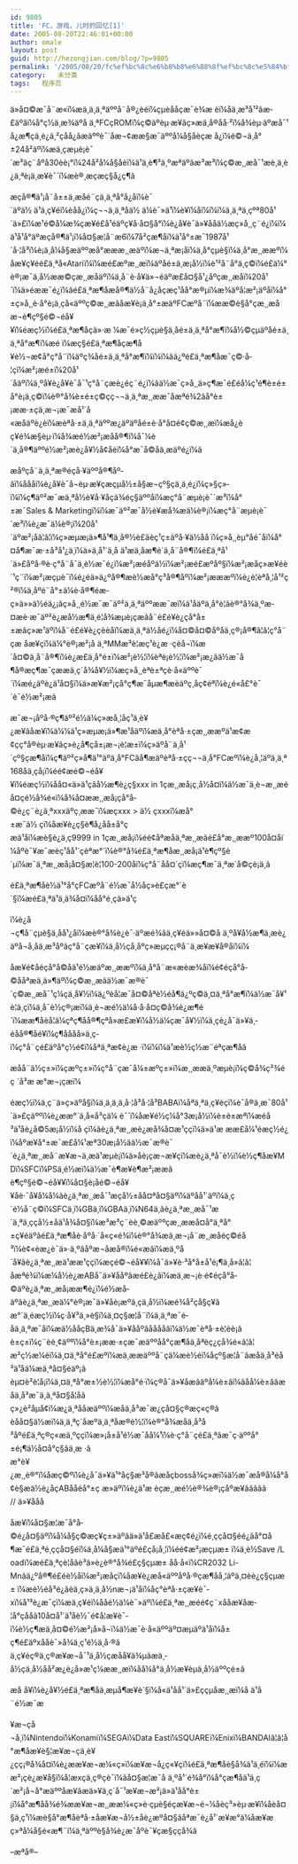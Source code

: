 ```yaml
---
id: 9805
title: 'FC，游戏，儿时的回忆[1]'
date: 2005-08-20T22:46:01+00:00
author: omale
layout: post
guid: http://hezongjian.com/blog/?p=9805
permalink: '/2005/08/20/fc%ef%bc%8c%e6%b8%b8%e6%88%8f%ef%bc%8c%e5%84%bf%e6%97%b6%e7%9a%84%e5%9b%9e%e5%bf%861-2/'
category:   未分类
tags:   程序员
---
```

ä»å¤©æ¯å¨æ«ï¼æä¸ä¸ä¸ªäººå¨å®¿èéï¼çµèååçæ¯è¾æ èï¼åä¸æ³å¹²âæ­£äºâï¼å°ç½ä¸æ¾äºå ä¸ªFCçROMï¼ç©äºèµ·æ¥ãç»æä¸å®åå·²ï¼å¾èµ·äºæå¯¹å¿æ¶çä¸è¿ä¸²çåå¿ãæäººè¯´åæ¬¢ææ§æ¯äººå¼å§åèçæ å¿ï¼é©¬ä¸å°±24å²äºï¼æä¸çæµè¡è¯´æ³ãç¨åºå30èè¡°ï¼24å²å¼å§åèï¼ä¹ä¸è¶³ä¸ºæªäºãæ³æ³ï¼ç©æ¸¸æå¯¹æè¸ä¸è¿ä¸ªè¡ä¸æ¥è¯´ï¼æè®¸æçæç§å¿ç¶ã

æçå®¶ä¹¡å¨å±±ä¸æåé¨çä¸ä¸ªå°å¿åï¼è¯´äºä½ ä¹ä¸ç¥éï¼èåå¿ï¼ç¬¬ä¸ä¸ªå­ä½ ä¼è¯»ä¹ï¼è¥ï¼åï¼ï¼ï¼ä¸ä¸ªä¸çºª80å¹´ä»£ï¼æ¹é©å¼æ¾çæ¥é£å¹éäºç¥å·å¤§å°ï¼è¿å¥è¯ä»¥ååä½æç»å¸¸ç¨é¿ï¼ï¼ä¹å¹å°äºæçå®¶ä¹¡ï¼å¤§æ¦å¨æ6ï¼7å²çæ¶åï¼ä¹å°±æ¯1987å¹´å·¦å³ï¼è¡ä¸å¼å§æäººæå°æææ¸¸æäºï¼æ¬ä¸ªæ¡å­ï¼ä¸å°çµè§ï¼ä¸å°æ¸¸ææºï¼åæ¥ç¥éé£ä¸ªå«Atariï¼ï¼æé£æºæ¸¸æï¼äºåé±ä¸æ¡å½ï¼è¹²å¨å°ä¸ç©ï¼é£ä¼°è®¡æ¯ä¸­å½ææ©çæ¸¸æåäºï¼ä¸å¨è·å¥ä»¬éäºæ­£å¤§å¹¿åºçæ¸¸æåï¼20å¹´ï¼ä»éææ¯é¿ï¼ãé£ä¸ªæ¶åæå®¶ä½å¨å¿åçæç¹åå°æ®µï¼æ¾äºå­¦æ²¡äºåï¼å°±ç»å¸¸è·å°è¡ä¸çå«äººç©æ¸¸æãåæ¥è¡ä¸å°±æäºFCæºå¨ï¼ææ©è§å°çæ¸¸æåæ¬è¶çº§é©¬éå¥¥ï¼é­æç½ï¼é£ä¸ªæ¶åçä»·æ ¼æ¯é»ç½çµè§ä¸åé±ä¸ä¸ªå°æ¶ï¼å½©çµäºåé±ä¸ä¸ªå°æ¶ï¼æé ï¼æç§é£ä¸ªæ¶åçæ¶å¥è½¬æ¢å°ç°å¨ï¼äºç¾åé±ä¸ä¸ªå°æ¶ï¼ï¼ï¼ãä¿ºé£ä¸ªæ¶åæ¯ç©·å­¦çï¼æ²¡æé±ï¼20å¹´åäºï¼ä¸ºå¥è¿å¥è¯å¯¹ç°å¨çæè¿éç¨é¿ï¼ãä½æ¯ç»å¸¸ä»ç¶æ¯é£éå¼ç¹é¶è±é±å°è¡ä¸ç©ï¼è®°å¾è±é±ç©çç¬¬ä¸ä¸ªæ¸¸ææ¯åæªé¾2ãå°è±¡ææ·±çä¸æ¬¡æ¯æå¹´å«æåäºè¿èï¼æèªå·±ä¸ä¸ªäººæ¿äºäºåé±è·å°å¤é¢ç©æ¸¸æï¼æå¿èç¥é¾æ§èµ·ï¼å¾æé½æ²¡æåå®¶ï¼å¯¼è´ä¸å®¶äººé½æ²¡æè¿å¥½å¢åèï¼å°æ¯å­©å­ä¸æäºé¿ï¼ã

æåºçå¨ä¸ä¸ªæ®éçå·¥äººå®¶åº­ãï¼åååï¼è¿å¥è¯å¬èµ·æ¥çæçµå½±å§æ¬çº§çä¸ä¸é¿ï¼ç»§ç»­ï¼ï¼ç¶äº²æ¯æä¸ªå½è¥å·¥åçä¾éç§äººåï¼æç°å¨æµè¡è¯´æ³ï¼å°±æ¯Sales&nbsp;&&nbsp;Marketingï¼ï¼æ¯äº²æ¯å½è¥æå¾æä¼è®¡ï¼æç°å¨æµè¡è¯´æ³ï¼è¿æ¯ä¼è®¡ï¼20å¹´äºæ²¡åâ¦â¦ï¼ç»æµæ¡ä»¶å¹¶ä¸å®½è£ãèç¹ç±äºå·¥ä½åå ï¼ç»å¸¸èµ°åé¯åï¼å°¤å¶æ¯æ·±å³å¹¿ä¸ï¼ä»ä¸å¹´ä¸­å ä¹æä¸åæ¶é´ä¸å¨å®¶ï¼é£ä¸ªå¹´ä»£åºå·®è·ç°å¨å¯ä¸è½æ¯é¿ï¼æ²¡æéåºä½ï¼æ²¡æé£æºåº§ï¼æ²¡æåç»æ¥éè´¹ç¨ï¼æ²¡æçµè¯ï¼é¿éä»ä¿ºå®¶æè½æå°ç³å®¶åºï¼æ²¡æææºï¼è¿è¦èªå¸¦å¹²ç²®ï¼ä¸åºé¨å°±ä¼è·å®¶éæ­ç»ä»»ä½éä¿¡ãç»å¸¸é½æ¯æ¯äº²ä¸ä¸ªäººææ¯æï¼ä¹åäºä¸å°è¦ãè®°å¾ä¸ºæ­¤æè·æ¯äº²è¿æå½æ¶ä¸é¦å¾æµè¡çæ­ãå¨é£é¥è¿çå°å±±æãç»æ¹äºï¼å¨é£é¥è¿çèèåï¼æä¸ä¸ªä½åé¿ï¼å¤©å¤©åºåä¸ç®¡å®¶â¦â¦ç°å¨çæ åæ¥çï¼ä¼°è®¡æ²¡å ä¸ªMMæ³è¦æç¹è¿æ ·çèå¬ï¼æ´å¤©ä¸å¨å®¶ï¼è¿æ£ä¸å°é±ï¼æ²¡è½¦ï¼èªè¡è½¦ï¼æ²¡æ¿ãä½æ¯å¶å®æç¶æ¯çææä¸ç´å¾å¥½ï¼æç»å¸¸èªè±ªçè·å«äººè¯´ï¼æé¿äºè¿ä¹å¤§ï¼ä»æ¥æ²¡çå°ç¶æ¯åµæ¶æèäºç¸åç¢éªï¼è¿é«å£°è¯´è¯é½æ²¡æã

æ¯æ¬¡åºå·®ç¶äº²é½ä¼ç»æå¸¦åç¹ä¸è¥¿æ¥ãåæ¥ï¼ä¼¼ä¹ç»æµæ¡ä»¶æ¹åäºï¼æä¸å°èªå·±çæ¸¸ææºä¹æ¢æ¢çç°å®èµ·æ¥ãç»è¿å¶çå±¡æ¬¡è¦æ±ï¼ç»äºå¨ä¸å¹´çº§çæ¶åï¼ç¶äº²ç»å¶ä¹°äºä¸å°FCãå¶æäºèªå·±çç¬¬ä¸å°FCæºï¼è¿å¸¦äºä¸ä¸ª168åä¸çå¡ï¼éé¢æé©¬éå¥¥ï¼é­æç½ï¼åå¤«ä»ä¹çãå½æ¶è¿ç§xxx&nbsp;in&nbsp;1çæ¸¸æå¡ç¸å½å¤ï¼ä½æ¯ä¸è¬æ¸¸æéå¤çé½å¾é«ï¼å¾å¤ææ¸¸æå¡çå°å­©è¿ç¨è¿ä¸ªxxxäºç¸ææ¯ï¼æçxxx&nbsp;>&nbsp;ä½ çxxxï¼æå°±æ¯ä½ çï¼åæ¥è¿ç§è¶å¿åå±å°çæä¹åï¼æè§è¿ä¸ç9999&nbsp;in&nbsp;1çæ¸¸æå¡ï¼éé¢åªæåä¸ªæ¸¸æãé£å°æ¸¸ææº100å¤åï¼åºè¯¥æ¯æèç¹åå¹´çèªæ°´ï¼è®°å¾é£ä¸ªæ¶åæ¸¸æå¡ä¹è¶çº§è´µï¼æ¯ä¸ªæ¸¸æå¡å¤§æ¦è¦100-200åï¼ç°å¨åå¤´çï¼æç¶æ¯ä¸ªæ´å©çè¡ä¸ã

é£ä¸ªæ¶åè½ä¹°å°çFCæºå¨é½æ¯å½åç»è£çæ°´è´§ï¼æé£ä¸ªä¹ä¸ä¾å¤ï¼åå°é¸çä»ä¹ç
  
ï¼è¿å¬ç¶å¨çµè§ä¸åå¹¿åï¼æè®°å¾è¿è¯·äºæé¾ãä¸ç¥éä»»å¤©å ä¸ºå¥å½æ¶ä¸æè¿äºå¬å¸åä¸æ³åº­ãç°å¨çæ¥ï¼ä¸­å½çå¸åºç»æµçç¡®å¨ä¸æ­¥æ­¥å®åï¼ï¼

åæ¥é¢å­éçå°å­©å­ä¹é½æäºæ¸¸ææºï¼ä¸å°å¨æ«æèæ¾åï¼é¢éçå°å­©å­åªæä¸ä»¶äºï¼ç©æ¸¸æãä½æ¯æ®è¯´ç©æ¸¸æå¯¹ç¼çä¸å¥½ï¼ä¿ºèå¦æ¯å¤©åªè½éå¶ä¿ºç©ä¸¤ä¸ªå°æ¶ï¼ä½æ¯å¥¹è¦ä¸ç­ï¼ä¸å¯è½ç®¡æï¼ä¸è¬æé½ä¼å·å·å¤ç©å¾é¿æ¶é´ï¼ææ¶åèå¦ä¼çªç¶åå®¶çªå»æ£æ¥ï¼å½ä¼çæ¯å¥½ï¼ä¸ç­è¿å¯ä»¥ä¸­éåå®¶åé¥­ï¼ç¶åååå»ä¸ç­ï¼ç°å¨çé£äºå°ç½é¢ï¼åªä¸ªæ¢è¿æ ·ï¼ï¼ï¼ä¹æè½ç½æ¨éªçæ¶åã

æåå¨ä½ç±»ï¼çæºç±»ï¼ç°å¨çæ¯å¼±æºç±»ï¼æ¸¸ææä¸ºæµè¡ï¼ç©å¾ç²¾éç ´å³æ æ°æ¬¡çæï¼

é­æç½ï¼ä¸ç¨ä»ç»äºå§ï¼ä¸ä¸ä¸ä¸å·¦å³å·¦å³BABAï¼åªä¸ªä¸ç¥éçï¼è¯å®ä¸æ¯80å¹´ä»£çäººï¼è¿ææ°´ä¸å«å³çä¼ è¯´ï¼åæ¥é½ç¼å°3æ¡å½ï¼è±è±æªï¼æéå³ä¹åè¿å©5æ¡å½ï¼å çï¼ãè¿ä¸ªæ¸¸æè¿æå¾å¤æ¹ççï¼ä»ä¹æ ææ£å¼¹é­æç½é¿ï¼åºæ¥å°±æ¯æ£å¼¹æª30æ¡å½ãä½æ¯æ®è¯´è¿ä¸ªæ¸¸æå¨æ¥æ¬ä¸æä¹æµè¡ï¼ä»åè¡çæ¬æ¥çï¼æè¿ä¸ªå¯è½ï¼è½ç¶åæ¥MDï¼SFCï¼PSä¸é½æï¼ä½æ¯è¶æ¥è¶æ²¡ææã  
è¶çº§é©¬éå¥¥ï¼å¤§è¡å­é©¬éå¥¥åè·¯å¥å¼å¼ãè¿ä¸ªæ¸¸æå¯¹æçå½±åå¤ªå¤§äºï¼äºåå¹´äºï¼ä¸ç´é½å¨ç©ï¼SFCä¸ï¼GBä¸ï¼GBAä¸ï¼N64ä¸ãè¿ä¸ªæ¸¸æå¯¹æ´ä¸ªä¸ççå½±åä¹å¾å¤§ï¼æ³æ³ç¨èè¸©æäººçæ¸¸ææå¤å°ä¸ªå°±ç¥éäºãé£ä¸ªæ¶åè·åºå·´å«ç«é¾ï¼è®°å¾æä¸æ¬¡å¨æ¸¸æåéç©éå³ï¼è¢«èæ¿è¯ä»·ä¸ºâåºæ¬åæå®ï¼é«æâï¼æä¸ºå´å¥ãè¿ä¸ªæ¸¸æä¹ææ¹ççï¼æçé©¬éå¥¥ï¼å¯ä»¥è·³å°å±å¹é¡¶ä¸å»â¦â¦  
åæªé¾ï¼æ¼å½è¿æABå¯ä»¥ååºâæé£è¿âï¼æä¸æ¬¡è·é¢éçå°å­©äºè¿ä¸ªæ¸¸æå¡ææ¶é¿ï¼é½æå­äºãè¿ä¸ªæ¸¸æä¼°è®¡æ¯ä»¥åè¡æºä¸çä¸å½ï¼æé¾å²çå§ç¥ã  
æ°´ä¸é­æç½ï¼ç·å¥³ä¸»è§ï¼ä¸¤ç§æ­¦å¨ï¼ä¸ä¸ªæ¯é­å­ä¸ä¸ªæ¯åï¼æä½ååçBä¸æ¾å¯ä»¥ååºâåå­ååâï¼ä½æ¯èªå·±è¦èè¡ã  
è±ç±ï¼ç¨èè¸¢äººï¼å°è±¡ææ·±çæ¯æäººåå°çæ¶åä¸åªèç¿çå¾é«â¦â¦  
æ²ç½æ¼èï¼ä¸¤ä¸ªå°é£æºï¼æä¸ææäººå¨ç­ä¼æè½éï¼åçº§æ­¦å¨ãæåä¸å³éå³ä¹åä¼æä¸ªå¤§éäº¡ã  
èµ¤è²è¦å¡ï¼ä¸¤ä¸ªå°æ±½è½¦ï¼æå°é·ï¼ç®å¯ä»¥åæâäºå¼è±âï¼âåå¼è±âãæåä¸å³æ¯ä¸ä¸ªå¤§å¦åã  
ç»¿è²åµå¢ï¼æ¿ä¸ªåå­æäººï¼æåä¸å³æ¯æ¿çå¤§ç®æç«ç®­ã  
èåå¤§ä½æï¼ä¸ä¸ªç´åæºä¸ä¸ªåæ®è½¦ï¼è®°å¾æåä¸å³å³åºé£ä¸ªç®ç«æä¸ºççï¼æ»¡å±å¹é½æ¯å­å¼¹ï¼è·ç°å¨çé£ä¸ªâæ¯ç·äººå°±é¡¶ä½å¤å°ç§âä¸æ ·ã  
æ°è¥¿æ¸¸è®°ï¼å­æç©ºï¼è¿å¯ä»¥ä¹°åç§æ³å®ãæåçbosså¾ç»æï¼ä½æ¯æå®å¼å°å¢è§æä½è¿åçABååéå°±ç æ­»äºï¼è¿ä¹æ èçæ¸¸æé½è®¾è®¡çåºæ¥ããããã  
//&nbsp;ä»¥ååå 

åæ¥ï¼å¤§æ¦æ¯å°å­©é¿å¤§äºï¼å¼å§ç©æç¥ç±»äºãä»ä¹å£æå£«æç¢é¿ï¼é¸ççå¤§éé¿ãå°¤å¶æ¯é£ä¸ªé¸ççå¤§éï¼ä¸å¼å§æä¹°äºé£çå¡å¸¦ï¼éé¢æ²¡æçµæ± ï¼ä¸è½Save&nbsp;/Loadï¼æé£ä¸ªçè¦åãè³ä»è¿è®°å¾é£ç§çµæ± åå·å«ï¼CR2032&nbsp;Li-Mnãä¿ºå®¶é£éè½åï¼æ²¡æåçï¼åæ¥è¿æå«äººåºå·®çæ¶åå¸¦äºä¸¤èè¿ç§çµæ± ï¼æè½éå³é¿ãèä¸ç»ä¸ä¸­å½næ¬¡ä¹åï¼åç°èªå·±çæ¥è¯­xï¼å¹³è¿æ¯çï¼æä¸ç¥éï¼ååé½ä¼è¯»äºï¼é£ä¸ªæ¸¸æéé¢ç¨xååæ¥åæ­¦å°çåå­ã10å¤å¹´ä¹åè½¯é¢å­¦æ¥è¯­ï¼è½ç¶æä¸å¤©é½æ²¡å»å¬ï¼ä½æ¯è·å«äººäº¤æµäºä¹åï¼å±ç¶é£äºxååè¯»å¾ä¸ç¹é½ä¸å·®ã  
ä¸ç¥éç®ä¸ç®æ¥æ¬å¯¹ä¸­å½çæåå¥ä¾µãæä¸­å½çä¸å½åå²æ¿è¿å»æ¹ç¼ææ¸¸æï¼åå¼å°ä¸­å½æ¥èµä¸­å½äººçé±ã

æå å¥ï¼è¿å¥½é£ä¸ªæ¶åä¸æµå¶æ¥è´§ï¼å«ä¹åå¹´ä»£ççµå­æ¸¸æï¼å ä¹å¨é½æ¯æ
  
¥æ¬çå¬å¸ï¼Nintendoï¼Konamiï¼SEGAï¼Data&nbsp;Eastï¼SQUAREï¼Enixï¼BANDAIâ¦â¦å°æ¶åæ¥è§¦æ¥æ¬çä¸è¥¿çç¡®å¾å¤ï¼è¿ææ¥æ¬æ¼«ç»ï¼æ¥æ¬å¿ç«¥çï¼é£ä¸ªæ¶åè§å¾ä¹ä¸éï¼ï¼ææ²¡çè¿æ¥å§ï¼å¦æxçä¸ç®çè¯ï¼ãå¤§æ¦æ¯å ä¸ºå¹´é¾å°ï¼å°çæ¶åä¹ä¸ç´æ²¡å¬å°æäººåæ¥ãæä»¥ä¸ç´å¯¹æ¥æ¬æ²¡ä»ä¹åå°è±¡ï¼å°æ¶åå¾é¾ææ¥æ¬æ¸¸ææ¼«ç»è·çµè§éçæ¥æ¬é¬¼å­èç³»èµ·æ¥ï¼åèå¤§ä¸ç¹ï¼æè§å°æ¶åèªå·±åæ¥æ¬å½±åè¿æºå¤§ãåªæ¯è¿å¹´æ¥æ°ä¼åæ¥æç»ªå¼å§é«æ¶¨ï¼ä¸ªäººè§å¾è¿æ¯åºè¯¥çæ§ççå¾ã

&#8211;æªå®&#8211;